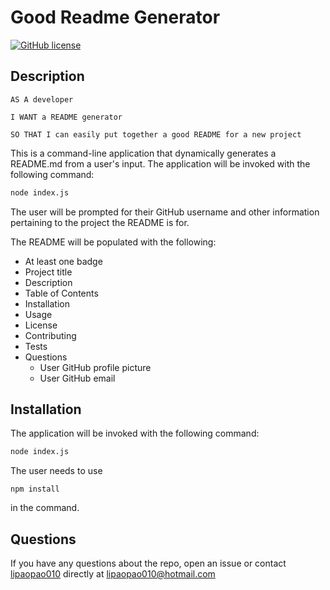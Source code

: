 # Good Readme Generator
[![GitHub license](https://img.shields.io/badge/license-MIT-blue.svg)](https://github.com/lipaopao010)

## Description
 ```       
AS A developer

I WANT a README generator

SO THAT I can easily put together a good README for a new project
```
This is a command-line application that dynamically generates a README.md from a user's input. The application will be invoked with the following command:

```sh
node index.js
```

The user will be prompted for their GitHub username and other information pertaining to the project the README is for.

The README will be populated with the following:

* At least one badge
* Project title
* Description
* Table of Contents
* Installation
* Usage
* License
* Contributing
* Tests
* Questions
  * User GitHub profile picture
  * User GitHub email



## Installation 

The application will be invoked with the following command:

```sh
node index.js
```
The user needs to use 
```
npm install
```
in the command.





## Questions


If you have any questions about the repo, open an issue or contact 
[lipaopao010](https://github.com/lipaopao010) 
directly at lipaopao010@hotmail.com
